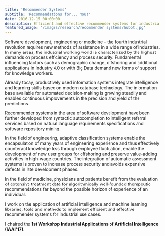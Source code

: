 ```yaml
---
title: 'Recommender Systems'
subtitle: 'Recommendations for... You!'
date: 2016-12-15 00:00:00
description: Efficient and effective recommender systems for industrial use cases.
featured_image: '/images/research/recommender systems/hubot.jpg'
---
```


Software development, engineering or medicine – the fourth industrial revolution requires new methods of assistance in a wide range of industries. In many areas, the industrial working world is characterized by the highest demands on process efficiency and process security. Fundamental influencing factors such as demographic change, offshoring and additional applications in Industry 4.0 or with Big Data demand new forms of support for knowledge workers.

Already today, productively used information systems integrate intelligence and learning skills based on modern database technology. The information base available for automated decision-making is growing steadily and enables continuous improvements in the precision and yield of the predictions.

Recommender systems in the area of software development have been further developed from syntactic autocompletion to intelligent referral services based on natural language requirements specifications and software repository mining.

In the field of engineering, adaptive classification systems enable the encapsulation of many years of engineering experience and thus effectively counteract knowledge loss through employee fluctuation, enable the development of new user groups for offshoring and preserve value-adding activities in high-wage countries. The integration of automatic assessment systems is proven to increase process security and avoids expensive defects in late development phases.

In the field of medicine, physicians and patients benefit from the evaluation of extensive treatment data for algorithmically well-founded therapeutic recommendations far beyond the possible horizon of experience of an individual.

I work on the application of artificial intelligence and machine learning libraries, tools and methods to implement efficient and effective recommender systems for industrial use cases.

I chaired the **1st Workshop Industrial Applications of Artificial Intelligence (IAAI'17)**.
